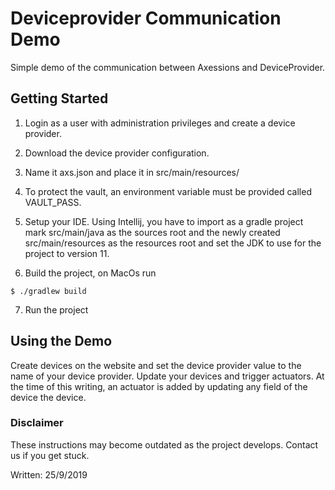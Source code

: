 # Deviceprovider Communication Demo

Simple demo of the communication between Axessions and DeviceProvider.

## Getting Started
1. Login as a user with administration privileges and create a device provider.
2. Download the device provider configuration.
3. Name it axs.json and place it in src/main/resources/
4. To protect the vault, an environment variable must be provided called VAULT_PASS. 

5. Setup your IDE. Using Intellij, you have to import as a gradle project mark src/main/java as the sources root and
the newly created src/main/resources as the resources root and set the JDK to use for the project to version 11.

6. Build the project, on MacOs run
```
$ ./gradlew build
```
7. Run the project

## Using the Demo

Create devices on the website and set the device provider value to the name of your device provider.
Update your devices and trigger actuators. At the time of this writing, an actuator is added by updating any field of the device the device. 

### Disclaimer
These instructions may become outdated as the project develops. Contact us if you get stuck.

Written: 25/9/2019